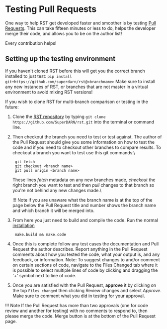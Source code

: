 <!--Copyright (C) 2020 SuperDARN Canada, University of Saskatchewan 
Author(s): Marina Schmidt 
Modifications:

Disclaimer:
-->


# Testing Pull Requests 

One way to help RST get developed faster and smoother is by testing [Pull Requests](https://github.com/SuperDARN/rst/pulls). 
This can take fifteen minutes or less to do, helps the developer merge their code,
and allows you to be on the author list!

Every contribution helps! 

## Setting up the testing environment

If you haven't cloned RST before this will get you the correct branch installed to just test:
`pip install git+https://github.com/superdarn/rst@<branchname>`
Make sure to install any new instances of RST, or branches that are not master in a virtual environment to avoid mixing RST versions! 


If you wish to clone RST for multi-branch comparison or testing in the future: 

1. Clone the [RST repository](https://github.com/SuperDARN/rst.git) by typing 
`git clone https://github.com/SuperDARN/rst.git` into the terminal or command line.

2. Then checkout the branch you need to test or test against. The author of the Pull Request should give you some information on how to test the code and if you need to checkout other branches to compare results. To checkout a branch you want to test use this git commands:\ 

        git fetch 
        git checkout <branch name>
        git pull origin <branch name>
    These lines *fetch* metadata on any new branches made, *checkout* the right branch you want to test and then *pull* changes to that branch so you're not behind any new changes made.\
  
    !!! Note 
        if you are unaware what the branch name is at the top of the page below the Pull Request title and number shows the branch name and which branch it will be merged into. 

3. From here you just need to build and compile the code. Run the normal [installation](../user/install.md)
      
        make.build && make.code

5. Once this is complete follow any test cases the documentation and Pull Request the author describes. 
Report anything in the Pull Request comments about how you tested the code, what your output is, and any feedback, or information.
Note: To suggest changes to and/or comment on certain sections of code, navigate to the Files Changed tab where it is possible to select multiple lines of code by clicking and dragging the '+' symbol next to line of code.
6. Once you are satisfied with the Pull Request, **approve** it by clicking on the top `Files changed` then clicking Review changes and select *Approve*. Make sure to comment what you did in testing for your approval. 

!!! Note
    If the Pull Request has more than two approvals (one for code review and another for testing) with no comments to respond to, then please merge the code. Merge button is at the bottom of the Pull Request page. 
